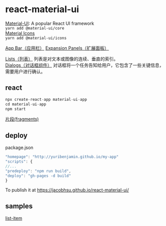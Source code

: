 # react-material-ui

[Material-UI](https://material-ui.com/zh/): A popular React UI framework  
`yarn add @material-ui/core`  
[Material Icons](https://material-ui.com/zh/components/material-icons/)  
`yarn add @material-ui/icons`

[App Bar（应用栏）](https://material-ui.com/zh/components/app-bar/)
[Expansion Panels（扩展面板）](https://material-ui.com/zh/components/expansion-panels/)  

[Lists（列表）](https://material-ui.com/zh/components/lists/) 列表是对文本或图像的连续、垂直的索引。  
[Dialogs（对话框组件）](https://material-ui.com/zh/components/dialogs/) 对话框将一个任务告知给用户，它包含了一些关键信息，需要用户进行确认。

## react

```js
npx create-react-app material-ui-app
cd material-ui-app
npm start
```

[片段(fragments)](http://react.html.cn/docs/fragments.html)  

## deploy 

package.json

```js
"homepage": "http://yuribenjamin.github.io/my-app"
"scripts": {
//...
"predeploy": "npm run build",
"deploy": "gh-pages -d build"
}
```

To publish it at https://jacobhsu.github.io/react-material-ui/ 

## samples

[list-item](https://bit.dev/mui-org/material-ui/list-item)
